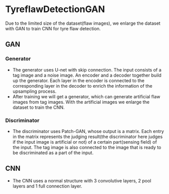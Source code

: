 # TyreflawDetectionGAN
Due to the limited size of the dataset(flaw images), we enlarge the dataset with GAN to train CNN for tyre flaw detection.
## GAN
### Generator
- The generator uses U-net with skip connection. The input consists of a tag image and a noise image. An encoder and a decoder together build up the generator. Each layer in the encoder is connected to the corresponding layer in the decoder to enrich the information of the upsampling process.
- After training we will get a generator, which can generate artificial flaw images from tag images. With the artificial images we enlarge the dataset to train the CNN.
### Discriminator
- The discriminator uses Patch-GAN, whose output is a matrix. Each entry in the matrix represents the judging result(the discriminator here judges if the input image is artificial or not) of a certain part(sensing field) of the input. The tag image is also connected to the image that is ready to be discriminated as a part of the input.
## CNN
- The CNN uses a normal structure with 3 convolutive layers, 2 pool layers and 1 full connection layer.
